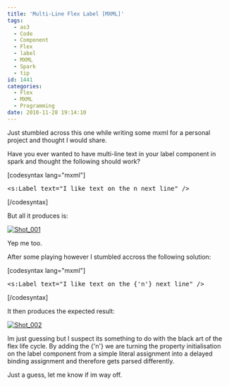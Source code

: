 ```yaml
---
title: 'Multi-Line Flex Label [MXML]'
tags:
  - as3
  - Code
  - Component
  - Flex
  - label
  - MXML
  - Spark
  - tip
id: 1441
categories:
  - Flex
  - MXML
  - Programming
date: 2010-11-28 19:14:10
---
```


Just stumbled across this one while writing some mxml for a personal project and thought I would share.

Have you ever wanted to have multi-line text in your label component in spark and thought the following should work?

[codesyntax lang="mxml"]
<pre>&lt;s:Label text="I like text on the n next line" /&gt;</pre>
[/codesyntax]

But all it produces is:

[![](https://mikecann.co.uk/wp-content/uploads/2010/11/Shot_001.png "Shot_001")](https://mikecann.co.uk/wp-content/uploads/2010/11/Shot_001.png)

Yep me too.

After some playing however I stumbled accross the following solution:

[codesyntax lang="mxml"]
<pre>&lt;s:Label text="I like text on the {'n'} next line" /&gt;</pre>
[/codesyntax]

It then produces the expected result:

[![](https://mikecann.co.uk/wp-content/uploads/2010/11/Shot_0021.png "Shot_002")](https://mikecann.co.uk/wp-content/uploads/2010/11/Shot_0021.png)

Im just guessing but I suspect its something to do with the black art of the flex life cycle. By adding the {'n'} we are turning the property initialisation on the label component from a simple literal assignment into a delayed binding assignment and therefore gets parsed differently.

Just a guess, let me know if im way off.